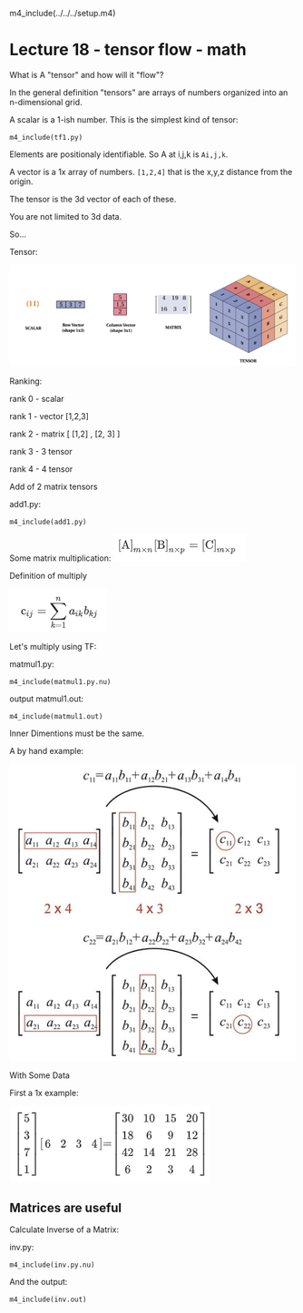 m4_include(../../../setup.m4)

# Lecture 18 - tensor flow - math 

What is A "tensor" and how will it "flow"?

In the general definition "tensors" are arrays of numbers organized into an n-dimensional grid.

A scalar is a 1-ish number.  This is the simplest kind of tensor:


```
m4_include(tf1.py)
```

Elements are positionaly identifiable.  So A at i,j,k is `Ai,j,k`.

A vector is a 1x array of numbers.  `[1,2,4]`  that is the x,y,z distance from the origin.

The tensor is the 3d vector of each of these.

You are not limited to 3d data.


So...

Tensor:

![tensor.png](tensor.png)


Ranking:

rank 0 - scalar

rank 1 - vector [1,2,3]

rank 2 - matrix [ [1,2] , [2, 3] ]

rank 3 - 3 tensor

rank 4 - 4 tensor

Add of 2 matrix tensors

add1.py:

```
m4_include(add1.py)
```


Some matrix multiplication: ![mul0.png](mul0.png)

Definition of multiply

![mul1.png](mul1.png)


Let's multiply using TF:

matmul1.py:
```
m4_include(matmul1.py.nu)
```

output matmul1.out:

```
m4_include(matmul1.out)
```

Inner Dimentions must be the same.

A by hand example:

![mat2.png](mat2.png)

With Some Data

First a 1x example:

![mat3.png](mat3.png)


## Matrices are useful


Calculate Inverse of a Matrix:

inv.py:

```
m4_include(inv.py.nu)
```

And the output:

```
m4_include(inv.out)
```


